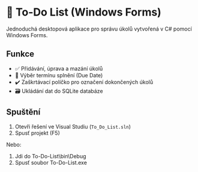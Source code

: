 # 📝 To-Do List (Windows Forms)

Jednoduchá desktopová aplikace pro správu úkolů vytvořená v C# pomocí Windows Forms.

## Funkce
- ✅ Přidávání, úprava a mazání úkolů
- 📅 Výběr termínu splnění (Due Date)
- ✔️ Zaškrtávací políčko pro označení dokončených úkolů
- 🗃 Ukládání dat do SQLite databáze

## Spuštění
1. Otevři řešení ve Visual Studiu (`To_Do_List.sln`)
2. Spusť projekt (F5)

Nebo:
1. Jdi do To-Do-List\bin\Debug
2. Spusť soubor To-Do-List.exe
